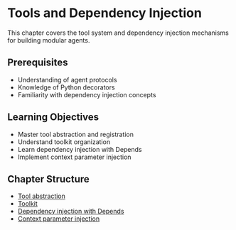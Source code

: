 # Tools and Dependency Injection

This chapter covers the tool system and dependency injection mechanisms for building modular agents.

## Prerequisites

- Understanding of agent protocols
- Knowledge of Python decorators
- Familiarity with dependency injection concepts

## Learning Objectives

- Master tool abstraction and registration
- Understand toolkit organization
- Learn dependency injection with Depends
- Implement context parameter injection

## Chapter Structure

* [Tool abstraction](chapters/tools-and-dependency-injection/tool-abstraction.html)
* [Toolkit](chapters/tools-and-dependency-injection/toolkit.html)
* [Dependency injection with Depends](chapters/tools-and-dependency-injection/dependency-injection-with-depends.html)
* [Context parameter injection](chapters/tools-and-dependency-injection/context-parameter-injection.html)
